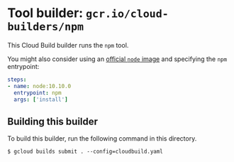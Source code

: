 # Tool builder: `gcr.io/cloud-builders/npm`

This Cloud Build builder runs the `npm` tool.

You might also consider using an [official `node` image](https://hub.docker.com/_/node/) and specifying the `npm` entrypoint:

```yaml
steps:
- name: node:10.10.0
  entrypoint: npm
  args: ['install']
```

## Building this builder

To build this builder, run the following command in this directory.

    $ gcloud builds submit . --config=cloudbuild.yaml
